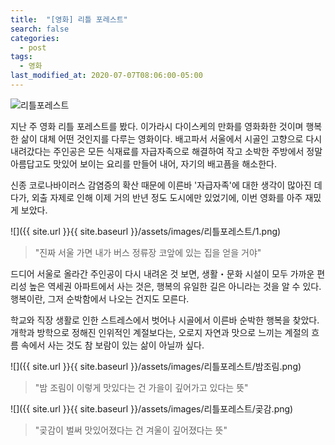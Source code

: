 ```yaml
---
title:  "[영화] 리틀 포레스트"
search: false
categories: 
  - post
tags:
  - 영화
last_modified_at: 2020-07-07T08:06:00-05:00
---
```


![리틀포레스트](https://upload.wikimedia.org/wikipedia/ko/d/d3/%EB%A6%AC%ED%8B%80%ED%8F%AC%EB%A0%88%EC%8A%A4%ED%8A%B82018_%ED%8F%AC%EC%8A%A4%ED%84%B0.jpg)

지난 주 영화 리틀 포레스트를 봤다. 이가라시 다이스케의 만화를 영화화한 것이며 행복한 삶이 대체 어떤 것인지를 다루는 영화이다. 배고파서 서울에서 시골인 고향으로 다시 내려갔다는 주인공은 모든 식재료를 자급자족으로 해결하여 작고 소박한 주방에서 정말 아름답고도 맛있어 보이는 요리를 만들어 내어, 자기의 배고픔을 해소한다.

신종 코로나바이러스 감염증의 확산 때문에 이른바 '자급자족'에 대한 생각이 많아진 데다가, 외출 자제로 인해 이제 거의 반년 정도 도시에만 있었기에, 이번 영화를 아주 재밌게 보았다. 


![]({{ site.url }}{{ site.baseurl }}/assets/images/리틀포레스트/1.png)

> "진짜 서울 가면 내가 버스 정류장 코앞에 있는 집을 얻을 거야"


<!-- > The secret to creativity is knowing how to hide your sources. 
> -- <cite>[Albert Einstein][1]</cite>

[1]: http://www.quotedb.com/quotes/2112 -->


드디어 서울로 올라간 주인공이 다시 내려온 것 보면, 생활・문화 시설이 모두 가까운 편리성 높은 역세권 아파트에서 사는 것은, 행복의 유일한 길은 아니라는 것을 알 수 있다. 행복이란, 그저 순박함에서 나오는 건지도 모른다. 

학교와 직장 생활로 인한 스트레스에서 벗어나 시골에서 이른바 순박한 행복을 찾았다. 개학과 방학으로 정해진 인위적인 계절보다는, 오로지 자연과 맛으로 느끼는 계절의 흐름 속에서 사는 것도 참 보람이 있는 삶이 아닐까 싶다. 

![]({{ site.url }}{{ site.baseurl }}/assets/images/리틀포레스트/밤조림.png)
> "밤 조림이 이렇게 맛있다는 건 가을이 깊어가고 있다는 뜻"


![]({{ site.url }}{{ site.baseurl }}/assets/images/리틀포레스트/곶감.png)
> "곶감이 벌써 맛있어졌다는 건 겨울이 깊어졌다는 뜻"



<!-- ![](https://menu.mt.co.kr/ize/thumb/2018/03/06/2018031822157213888_1.jpg?rnd=8349)

![](https://ojsfile.ohmynews.com/STD_IMG_FILE/2018/0311/IE002298850_STD.jpg) -->

<!-- "그렇게 바쁘게 산다고 문제가 해결이 돼?"


네가 이 편지를 읽을지 말지는 네 자유지만, 나는 이 편지를 배달해야 된다, 우체부의 숙명 같은 거지 


다른 사람이 결정하는 삶을 살고 싶지 않아서  -->




